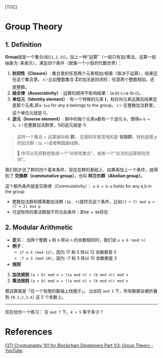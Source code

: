 [TOC]



# Group Theory

## 1. Definition

**Group**就是一个集合(如`{1,2,3}`)，加上一种“运算”（一般只有加/乘法，运算一般抽象为`⋅`来表示），满足四个条件（就像一个小型的代数世界）：

1. **封闭性（Closure）**: 集合里的任意两个元素相加/相乘（取决于运算），结果还在这个集合里。
    👉比如整数集合 **Z**对加法是封闭的：任意两个整数相加，还是整数。
2. **结合律（Associativity）**:
    运算的顺序不影响结果：(a⋅b)⋅c=a⋅(b⋅c)。
3. **单位元（Identity element）**:
    有一个特殊的元素 ***I***，和任何元素运算后结果还是那个元素,即`a·I=a` for any a belongs to the group。
   👉 在整数加法群里，这个单位元就是 0。
4. **逆元（Inverse element）**: 群中的每个元素a都有一个逆元 b，使得`a·b = I`。👉在整数加法群里，5的逆元就是-5 

> 这样一个集合 + 运算就叫做 **群**。
>  在密码学里常用的是 **有限群**，特别是模 *p* 的加法群 `(Zp,+)`或者椭圆曲线群。
>
> 📌 你可以先把群想象成一个“对称性集合”，或者一个“合法的运算规则空间”。

我们刚才说了群的四个基本条件，现在在群的基础上，如果再加上一个条件，就得到了 **交换群（commutative group）**，也叫 **阿贝尔群（Abelian group）**。

这个额外条件就是交换律（Commutativity）： `a·b = b·a` holds for any a,b in the group

- 整数加法群和模素数加法群 `(Zp, +)`就符合这个条件，比如`(2 + 7) mod p = (7 + 2) mod p`
- 可逆矩阵的乘法群就不符合此条件：即`AB ≠ BA`存在



## 2. Modular Arithmetic

- **定义**：
   当两个整数 `a` 和 `b` 除以 `n` 的余数相同时，我们说
   `a ≡ b (mod n)`
- **例子**：
  - `17 ≡ 5 (mod 12)`，因为 17 和 5 除以 12 余数都是 5
  - `-7 ≡ 3 (mod 10)`，因为 -7 和 3 除以 10 余数都是 3
- **规则**

1. **加法规则**
    `(a + b) mod n = ((a mod n) + (b mod n)) mod n`
2. **乘法规则**
    `(a × b) mod n = ((a mod n) × (b mod n)) mod n`

模运算就是「在一个有限的数轴上绕圈子」。
 比如在 `mod 5` 下，所有数都会被折叠到 `{0,1,2,3,4}` 这 5 个余数上。

------

现在给你一个练习：
 在 `mod 7` 下，`4 + 5` 等于多少？







# References

[(37) Cryptography 101 for Blockchain Developers Part 1/3: Group Theory - YouTube](https://www.youtube.com/watch?v=jnhjM_2hDJE&t=199s)

